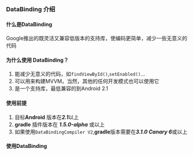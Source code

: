 ### DataBinding 介绍
#### 什么是DataBinding
Google推出的既灵活又兼容低版本的支持库，使编码更简单，减少一些无意义的代码
#### 为什么使用 DataBinding？
1. 能减少无意义的代码，如`findViewById()`,`setEnabled()`...
2. 可以用来构建MVVM，当然，其他的任何开发模式也可以使用它
3. 是一个支持库，最低兼容的到Android 2.1

#### 使用前提
1. 目标**Android** 版本在***2.1***以上
2. **gradle** 插件版本在 ***1.5.0-alpha*** 或以上
3. 如果使用`DataBindingCompiler V2`,**gradle**版本需要在***3.1.0 Canary 6***或以上

#### 使用DataBinding


